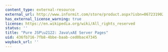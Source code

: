 ```yaml
---
content_type: external-resource
external_url: http://www.informit.com/store/product.aspx?isbn=0672319020
has_external_license_warning: true
license: https://en.wikipedia.org/wiki/All_rights_reserved
status: ''
title: "Pure JSP\u2122: Java\xAE Server Pages"
uid: 436fb716-7fb8-4bbe-baab-ced0bac47345
wayback_url: ''
---
```

